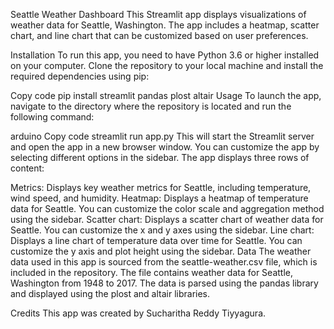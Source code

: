 Seattle Weather Dashboard
This Streamlit app displays visualizations of weather data for Seattle, Washington. The app includes a heatmap, scatter chart, and line chart that can be customized based on user preferences.

Installation
To run this app, you need to have Python 3.6 or higher installed on your computer. Clone the repository to your local machine and install the required dependencies using pip:

Copy code
pip install streamlit pandas plost altair
Usage
To launch the app, navigate to the directory where the repository is located and run the following command:

arduino
Copy code
streamlit run app.py
This will start the Streamlit server and open the app in a new browser window. You can customize the app by selecting different options in the sidebar. The app displays three rows of content:

Metrics: Displays key weather metrics for Seattle, including temperature, wind speed, and humidity.
Heatmap: Displays a heatmap of temperature data for Seattle. You can customize the color scale and aggregation method using the sidebar.
Scatter chart: Displays a scatter chart of weather data for Seattle. You can customize the x and y axes using the sidebar.
Line chart: Displays a line chart of temperature data over time for Seattle. You can customize the y axis and plot height using the sidebar.
Data
The weather data used in this app is sourced from the seattle-weather.csv file, which is included in the repository. The file contains weather data for Seattle, Washington from 1948 to 2017. The data is parsed using the pandas library and displayed using the plost and altair libraries.

Credits
This app was created by Sucharitha Reddy Tiyyagura.





